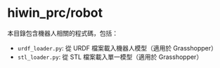 # hiwin_prc/robot

本目錄包含機器人相關的程式碼，包括：
- `urdf_loader.py`: 從 URDF 檔案載入機器人模型（適用於 Grasshopper）
- `stl_loader.py`: 從 STL 檔案載入單一模型（適用於 Grasshopper）